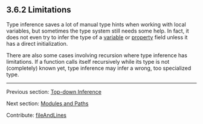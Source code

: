 ## 3.6.2 Limitations

Type inference saves a lot of manual type hints when working with local variables, but sometimes the type system still needs some help. In fact, it does not even try to infer the type of a [variable](class-field-variable.md) or [property](class-field-property.md) field unless it has a direct initialization.

There are also some cases involving recursion where type inference has limitations. If a function calls itself recursively while its type is not (completely) known yet, type inference may infer a wrong, too specialized type.

---

Previous section: [Top-down Inference](type-system-top-down-inference.md)

Next section: [Modules and Paths](type-system-modules-and-paths.md)

Contribute: [fileAndLines](https://github.com/HaxeFoundation/HaxeManual/blob/master/03-type-system.tex#L368-368)